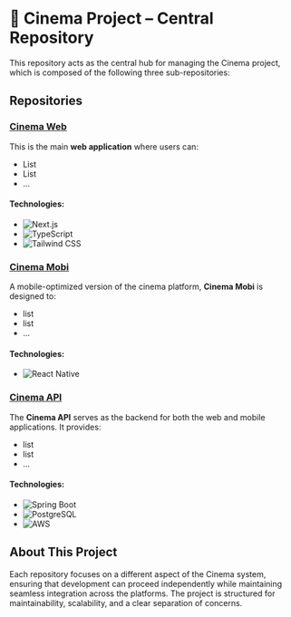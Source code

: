 # 🎥 Cinema Project – Central Repository

This repository acts as the central hub for managing the Cinema project, which is composed of the following three sub-repositories:

## Repositories

### [Cinema Web](https://github.com/Minhquanzz1002/cinema-web)
This is the main **web application** where users can:
- List
- List
- ...

#### Technologies:
- ![Next.js](https://img.shields.io/badge/Next.js-14-black?style=flat&logo=next.js&logoColor=white)
- ![TypeScript](https://img.shields.io/badge/TypeScript-5-blue?style=flat&logo=typescript&logoColor=white)
- ![Tailwind CSS](https://img.shields.io/badge/Tailwind%20CSS-3.4.1-blue?style=flat&logo=tailwind-css&logoColor=white)

### [Cinema Mobi](https://github.com/your-username/cinema-mobi)
A mobile-optimized version of the cinema platform, **Cinema Mobi** is designed to:
- list
- list
- ...

#### Technologies:
- ![React Native](https://img.shields.io/badge/React%20Native-0.71-blue?style=flat&logo=react&logoColor=white)

### [Cinema API](https://github.com/Minhquanzz1002/cinema-api)
The **Cinema API** serves as the backend for both the web and mobile applications. It provides:
- list
- list
- ...


#### Technologies:
- ![Spring Boot](https://img.shields.io/badge/Spring%20Boot-3.2-green?style=flat&logo=spring&logoColor=white)
- ![PostgreSQL](https://img.shields.io/badge/PostgreSQL-16-blue?style=flat&logo=postgresql&logoColor=white)
- ![AWS](https://img.shields.io/badge/AWS-Deployments-232F3E?style=flat&logo=amazonaws&logoColor=white)

## About This Project

Each repository focuses on a different aspect of the Cinema system, ensuring that development can proceed independently while maintaining seamless integration across the platforms. The project is structured for maintainability, scalability, and a clear separation of concerns.
